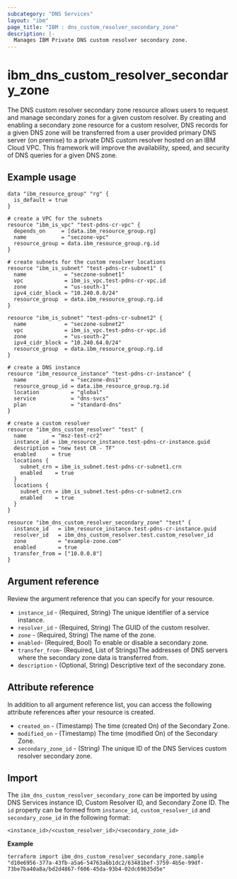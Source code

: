 ```yaml
---
subcategory: "DNS Services"
layout: "ibm"
page_title: "IBM : dns_custom_resolver_secondary_zone"
description: |-
  Manages IBM Private DNS custom resolver secondary zone.
---
```


# ibm_dns_custom_resolver_secondary_zone

The DNS custom resolver secondary zone resource allows users to request and manage secondary zones for a given custom resolver. By creating and enabling a secondary zone resource for a custom resolver, DNS records for a given DNS zone will be transferred from a user provided primary DNS server (on premise) to a private DNS custom resolver hosted on an IBM Cloud VPC. This framework will improve the availability, speed, and security of DNS queries for a given DNS zone.


## Example usage

```
data "ibm_resource_group" "rg" {
  is_default = true
}

# create a VPC for the subnets
resource "ibm_is_vpc" "test-pdns-cr-vpc" {
  depends_on     = [data.ibm_resource_group.rg]
  name           = "seczone-vpc"
  resource_group = data.ibm_resource_group.rg.id
}

# create subnets for the custom resolver locations
resource "ibm_is_subnet" "test-pdns-cr-subnet1" {
  name            = "seczone-subnet1"
  vpc             = ibm_is_vpc.test-pdns-cr-vpc.id
  zone            = "us-south-1"
  ipv4_cidr_block = "10.240.0.0/24"
  resource_group  = data.ibm_resource_group.rg.id
}

resource "ibm_is_subnet" "test-pdns-cr-subnet2" {
  name            = "seczone-subnet2"
  vpc             = ibm_is_vpc.test-pdns-cr-vpc.id
  zone            = "us-south-2"
  ipv4_cidr_block = "10.240.64.0/24"
  resource_group  = data.ibm_resource_group.rg.id
}

# create a DNS instance
resource "ibm_resource_instance" "test-pdns-cr-instance" {
  name              = "seczone-dns1"
  resource_group_id = data.ibm_resource_group.rg.id
  location          = "global"
  service           = "dns-svcs"
  plan              = "standard-dns"
}

# create a custom resolver
resource "ibm_dns_custom_resolver" "test" {
  name        = "msz-test-cr2"
  instance_id = ibm_resource_instance.test-pdns-cr-instance.guid
  description = "new test CR - TF"
  enabled     = true
  locations {
    subnet_crn = ibm_is_subnet.test-pdns-cr-subnet1.crn
    enabled    = true
  }
  locations {
    subnet_crn = ibm_is_subnet.test-pdns-cr-subnet2.crn
    enabled    = true
  }
}

resource "ibm_dns_custom_resolver_secondary_zone" "test" {
  instance_id   = ibm_resource_instance.test-pdns-cr-instance.guid
  resolver_id   = ibm_dns_custom_resolver.test.custom_resolver_id
  zone          = "example-zone.com"
  enabled       = true
  transfer_from = ["10.0.0.8"]
}
```

## Argument reference
Review the argument reference that you can specify for your resource. 

- `instance_id` - (Required, String) The unique identifier of a service instance.
- `resolver_id` - (Required, String) The GUID of the custom resolver.
- `zone` - (Required, String) The name of the zone.
- `enabled`- (Required, Bool) To enable or disable a secondary zone. 
- `transfer_from`- (Required, List of Strings)The addresses of DNS servers where the secondary zone data is transferred from.
- `description` - (Optional, String) Descriptive text of the secondary zone.

## Attribute reference
In addition to all argument reference list, you can access the following attribute references after your resource is created. 

- `created_on` - (Timestamp) The time (created On) of the Secondary Zone. 
- `modified_on` - (Timestamp) The time (modified On) of the Secondary Zone.
- `secondary_zone_id` - (String) The unique ID of the DNS Services custom resolver secondary zone.

## Import
The `ibm_dns_custom_resolver_secondary_zone` can be imported by using DNS Services instance ID, Custom Resolver ID, and Secondary Zone ID.
The `id` property can be formed from `instance_id`, `custom_resolver_id` and `secondary_zone_id` in the following format:

```
<instance_id>/<custom_resolver_id>/<secondary_zone_id>
```

**Example**

```
terraform import ibm_dns_custom_resolver_secondary_zone.sample "d10e6956-377a-43fb-a5a6-54763a6b1dc2/63481bef-3759-4b5e-99df-73be7ba40a8a/bd2d4867-f606-45da-93b4-02dc69635d5e"
```
